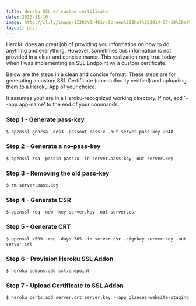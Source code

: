 ```yaml
---
title: Heroku SSL w/ custom certificate  
date: 2013-11-10  
image: http://cl.ly/image/1I202Y0n461r/Screen%20Shot%202014-07-10%20at%2012.35.06%20PM.png
layout: post
---
```


Heroku does an great job of providing you information on how to do anything and everything. However, sometimes this information is not provided in a clear and concise manor. This realization rang true today when I was implementing an SSL Endpoint w/ a custom certificate.

Below are the steps in a clean and concise format. These steps are for generating a custom SSL Certificate (non-authority verified) and uploading them to a Heroku App of your choice.

It assumes your are in a Heroku-recognized working directory. If not, add `--app app-name' to the end of your commands.

### Step 1 - Generate pass-key  
`$ openssl genrsa -des3 -passout pass:x -out server.pass.key 2048`

### Step 2 - Generate a no-pass-key
`$ openssl rsa -passin pass:x -in server.pass.key -out server.key`

### Step 3 - Removing the old pass-key
`$ rm server.pass.key`

### Step 4 - Generate CSR
`$ openssl req -new -key server.key -out server.csr`

### Step 5 - Generate CRT
`$ openssl x509 -req -days 365 -in server.csr -signkey server.key -out server.crt`

### Step 6 - Provision Heroku SSL Addon
`$ heroku addons:add ssl:endpoint`

### Step 7 - Upload Certificate to SSL Addon
`$ heroku certs:add server.crt server.key --app glances-website-staging`
